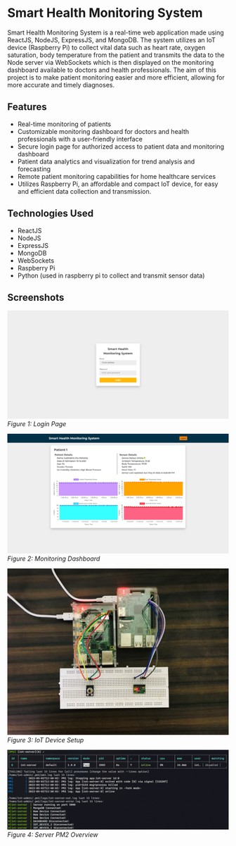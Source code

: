 # Smart Health Monitoring System

Smart Health Monitoring System is a real-time web application made using ReactJS, NodeJS, ExpressJS, and MongoDB. The system utilizes an IoT device (Raspberry Pi) to collect vital data such as heart rate, oxygen saturation, body temperature from the patient and transmits the data to the Node server via WebSockets which is then displayed on the monitoring dashboard available to doctors and health professionals. The aim of this project is to make patient monitoring easier and more efficient, allowing for more accurate and timely diagnoses.

## Features

* Real-time monitoring of patients
* Customizable monitoring dashboard for doctors and health professionals with a user-friendly interface
* Secure login page for authorized access to patient data and monitoring dashboard
* Patient data analytics and visualization for trend analysis and forecasting
* Remote patient monitoring capabilities for home healthcare services
* Utilizes Raspberry Pi, an affordable and compact IoT device, for easy and efficient data collection and transmission.

## Technologies Used

* ReactJS
* NodeJS
* ExpressJS
* MongoDB
* WebSockets
* Raspberry Pi
* Python (used in raspberry pi to collect and transmit sensor data)

## Screenshots

![Login Page](./assets/SHMS_Login.png)
*Figure 1: Login Page*

![Monitoring Dashboard](./assets/SHMS_Dashboard_Online.png)
*Figure 2: Monitoring Dashboard*

![IoT Device Setup](./assets/SHMS_IoT_Device_Setup.png)
*Figure 3: IoT Device Setup*

![Server PM2 Overview](./assets/SHMS_Server_PM2_Overview.png)
*Figure 4: Server PM2 Overview*



